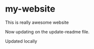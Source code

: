 # my-website

This is really awesome website

Now updating on the update-readme file.

Updated locally
